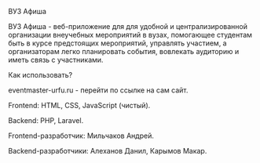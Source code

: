 ВУЗ Афиша

ВУЗ Афиша - веб-приложение для для удобной и централизированной организации внеучебных мероприятий в вузах, помогающее студентам быть в курсе предстоящих мероприятий, управлять участием, а организаторам легко планировать события, вовлекать аудиторию и иметь связь с участниками.

Как использовать?

eventmaster-urfu.ru - перейти по ссылке на сам сайт.

Frontend: HTML, CSS, JavaScript (чистый).

Backend: PHP, Laravel.


Frontend-разработчик: Мильчаков Андрей.

Backend-разработчики: Алеханов Данил, Карымов Макар.
